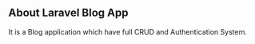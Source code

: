 ## About Laravel Blog App

It is a Blog application which have full CRUD and Authentication System.
